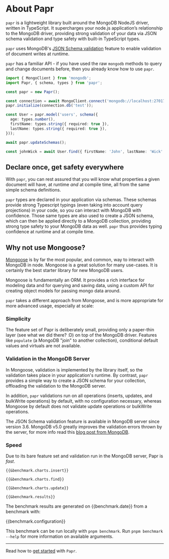 # About Papr

`papr` is a lightweight library built around the MongoDB NodeJS driver, written in TypeScript. It supercharges your node.js application’s relationship to the MongoDB driver, providing strong validation of your data via JSON schema validation and type safety with built-in TypeScript types.

`papr` uses MongoDB's [JSON Schema validation](https://docs.mongodb.com/manual/core/schema-validation/#json-schema) feature to enable validation of document writes at runtime.

`papr` has a familiar API - if you have used the raw `mongodb` methods to query and change documents before, then you already know how to use `papr`.

<!-- prettier-ignore -->
```ts
import { MongoClient } from 'mongodb';
import Papr, { schema, types } from 'papr';

const papr = new Papr();

const connection = await MongoClient.connect('mongodb://localhost:27017');
papr.initialize(connection.db('test'));

const User = papr.model('users', schema({
  age: types.number(),
  firstName: types.string({ required: true }),
  lastName: types.string({ required: true }),
}));

await papr.updateSchemas();

const johnWick = await User.find({ firstName: 'John', lastName: 'Wick' });
```

## Declare once, get safety everywhere

With `papr`, you can rest assured that you will know what properties a given document will have, at runtime _and_ at compile time, all from the same simple schema definitions.

`papr` types are declared in your application via schemas. These schemas provide strong Typescript typings (even taking into account query projections) in your code, so you can interact with MongoDB with confidence. Those same types are also used to create a JSON schema, which can then be applied directly to a MongoDB collection, providing strong type safety to your MongoDB data as well. `papr` thus provides typing confidence at runtime and at compile time.

## Why not use Mongoose?

[Mongoose](https://mongoosejs.com/) is by far the most popular, and common, way to interact with MongoDB in node. Mongoose is a great solution for many use-cases. It is certainly the best starter library for new MongoDB users.

Mongoose is fundamentally an ORM. It provides a rich interface for modeling data and for querying and saving data, using a custom API for creating object models for passing mongo data around.

`papr` takes a different approach from Mongoose, and is more appropriate for more advanced usage, especially at scale:

### Simplicity

The feature set of Papr is deliberately small, providing only a paper-thin layer (see what we did there? :D) on top of the MongoDB driver. Features like `populate` (a MongoDB "join" to another collection), conditional default values and virtuals are not available.

### Validation in the MongoDB Server

In Mongoose, validation is implemented by the library itself, so the validation takes place in your application's runtime. By contrast, `papr` provides a simple way to create a JSON schema for your collection, offloading the validation to the MongoDB server.

In addition, `papr` validations run on all operations (inserts, updates, and bulkWrite operations) by default, with no configuration necessary, whereas Mongoose by default does not validate update operations or bulkWrite operations.

The JSON Schema validation feature is available in MongoDB server since version 3.6. MongoDB v5.0 greatly improves the validation errors thrown by the server, for more info read this [blog post from MongoDB](https://developer.mongodb.com/article/mongodb-5-0-schema-validation/).

### Speed

Due to its bare feature set and validation run in the MongoDB server, Papr is _fast_.

```charty
{{&benchmark.charts.insert}}
```

```charty
{{&benchmark.charts.find}}
```

```charty
{{&benchmark.charts.update}}
```

```
{{&benchmark.results}}
```

The benchmark results are generated on {{benchmark.date}} from a benchmark with:

{{benchmark.configuration}}

This benchmark can be run locally with `pnpm benchmark`. Run `pnpm benchmark --help` for more information on available arguments.

---

Read how to [get started](getting-started.md) with `Papr`.
